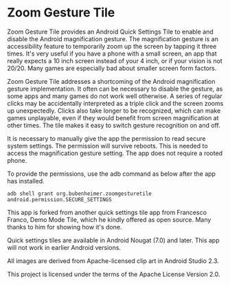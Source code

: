 # Zoom Gesture Tile

Zoom Gesture Tile provides an Android Quick Settings Tile to enable and disable the Android magnification gesture. The magnification gesture is an accessibility feature to temporarily zoom up the screen by tapping it three times. It's very useful if you have a phone with a small screen, an app that really expects a 10 inch screen instead of your 4 inch, or if your vision is not 20/20. Many games are especially bad about smaller screen form factors.

Zoom Gesture Tile addresses a shortcoming of the Android magnification gesture implementation. It often can be necessary to disable the gesture, as some apps and many games do not work well otherwise. A series of regular clicks may be accidentally interpreted as a triple click and the screen zooms up unexpectedly. Clicks also take longer to be recognized, which can make games unplayable, even if they would benefit from screen magnification at other times. The tile makes it easy to switch gesture recognition on and off.

It is necessary to manually give the app the permission to read secure system settings. The permission will survive reboots. This is needed to access the magnification gesture setting. The app does not require a rooted phone.

To provide the permissions, use the adb command as below after the app has installed.

    adb shell grant org.bubenheimer.zoomgesturetile android.permission.SECURE_SETTINGS

This app is forked from another quick settings tile app from Francesco Franco, Demo Mode Tile, which he kindly offered as open source. Many thanks to him for showing how it's done.

Quick settings tiles are available in Android Nougat (7.0) and later. This app will not work in earlier Android versions.

All images are derived from Apache-licensed clip art in Android Studio 2.3.

This project is licensed under the terms of the Apache License Version 2.0.
